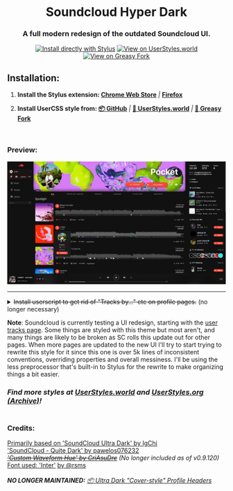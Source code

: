 <div align="center">
<h1>Soundcloud Hyper Dark</h1>
<h3>A full modern redesign of the outdated Soundcloud UI.</h3>

[![Install directly with Stylus](https://img.shields.io/badge/Install%20directly%20with-Stylus-00adad.svg)](https://cdn.jsdelivr.net/gh/junkiedm/scultradark/SC-HyperDark.user.css) [![View on UserStyles.world](https://img.shields.io/badge/View%20on-UserStyles.world-%23008d8a)](https://userstyles.world/style/70) [![View on Greasy Fork](https://img.shields.io/badge/View%20on-Greasy%20Fork-%23990000)]([https://userstyles.world/style/70](https://greasyfork.org/en/scripts/466541-soundcloud-hyper-dark)) 
</div>
<h2>Installation:</h2>
<ol>
  <li><b>Install the Stylus extension: <a href="https://chrome.google.com/webstore/detail/stylus/clngdbkpkpeebahjckkjfobafhncgmne">Chrome Web Store</a></b> <i>|</i> <b><a href="https://addons.mozilla.org/en-US/firefox/addon/styl-us/">Firefox</a></b></li>
  <li><p><b>Install UserCSS style from: <a href="https://cdn.jsdelivr.net/gh/junkiedm/scultradark/SC-HyperDark.user.css">📦 GitHub</a></b> <i>|</i> <b><a href="https://userstyles.world/style/70">🔗 UserStyles.world</a></b> <i>|</i> <b><a href="https://greasyfork.org/en/scripts/466541-soundcloud-hyper-dark">🔗 Greasy Fork</a></b></p></p></li>
</ol>
<br>

### Preview: <br>
![Preview](preview.png) <br>
***
<details>
  <summary><s>Install userscript to get rid of "Tracks by..." etc on profile pages.</s> (no longer necessary)</summary>
  <ol>
    <li><b>Install a userscript manager:</b>
      <ul>
        <li>Chrome: <a href="https://chrome.google.com/webstore/detail/tampermonkey/dhdgffkkebhmkfjojejmpbldmpobfkfo">Tampermonkey</a> or <a href="https://chrome.google.com/webstore/detail/violent-monkey/jinjaccalgkegednnccohejagnlnfdag">Violentmonkey</a></li>
        <li>Firefox: <a href="https://addons.mozilla.org/firefox/addon/greasemonkey/">Greasemonkey</a>, <a href="https://addons.mozilla.org/firefox/addon/tampermonkey/">Tampermonkey</a>, or <a href="https://addons.mozilla.org/firefox/addon/violentmonkey/">Violentmonkey</a></li>
        <li>Safari: <a href="http://tampermonkey.net/?browser=safari">Tampermonkey</a> or <a href="https://apps.apple.com/app/userscripts/id1463298887">Userscripts</a></li>
      </ul>
    </li>
    <li><p><b><a href="https://greasyfork.org/en/scripts/429743-revert-user-headers">Install "Revert user headers" script from greasyfork</a></b></p></li>
  </ol>
</details>

**Note**: Soundcloud is currently testing a UI redesign, starting with the [user tracks page](https://soundcloud.com/n/you/tracks). Some things are styled with this theme but most aren't, and many things are likely to be broken as SC rolls this update out for other pages. When more pages are updated to the new UI I'll try to start trying to rewrite this style for it since this one is over 5k lines of inconsistent conventions, overriding properties and overall messiness. I'll be using the less preprocessor that's built-in to Stylus for the rewrite to make organizing things a bit easier.

### *Find more styles at [UserStyles.world](https://userstyles.world/explore) and [UserStyles.org (Archive)](https://33kk.github.io/uso-archive/)!* <br> <br>
### Credits: <br>
[Primarily based on 'SoundCloud Ultra Dark' by IgChi](https://33kk.github.io/uso-archive/?style=176264) <br>
['SoundCloud - Quite Dark' by pawelos076232](https://33kk.github.io/uso-archive/?style=143738) <br>
*~~['Custom Waveform Hue' by CriAsuDre](https://33kk.github.io/uso-archive/?style=123974)~~ (No longer included as of v0.9.120)*  <br>
[Font used: 'Inter'](https://rsms.me/inter/) [by @rsms](https://twitter.com/rsms) <br> <br>
***NO LONGER MAINTAINED:** [📦 Ultra Dark "Cover-style" Profile Headers](https://github.com/JunkiEDM/scultradark/raw/master/SC-UltraDark-MOD-oldheader.user.css)* <br>
